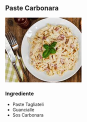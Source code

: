 ## Paste Carbonara


![mylink](./imagini/paste_carbonara.jpg)


### Ingrediente

- Paste Tagliateli
- Guancialle
- Sos Carbonara
